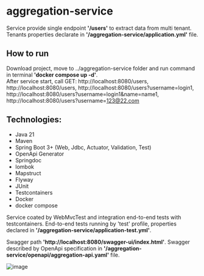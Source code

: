 # aggregation-service

Service provide single endpoint **'/users'** to extract data from multi tenant. Tenants properties declarate in **'/aggregation-service/application.yml'** file.

## How to run
Download project, move to ../aggregation-service folder and run command in terminal **'docker compose up -d'**. <br>
After service start, call GET: http://localhost:8080/users, http://localhost:8080/users, http://localhost:8080/users?username=login1, http://localhost:8080/users?username=login1&name=name1, http://localhost:8080/users?username=123@22.com

## Technologies:
  - Java 21
  - Maven
  - Spring Boot 3+ (Web, Jdbc, Actuator, Validation, Test)
  - OpenApi Generator
  - Springdoc
  - lombok
  - Mapstruct
  - Flyway
  - JUnit
  - Testcontainers
  - Docker
  - docker compose

Service coated by WebMvcTest and integration end-to-end tests with testcontainers. End-to-end tests running by 'test' profile, properties declared in **'/aggregation-service/application-test.yml'**.

Swagger path **'http://localhost:8080/swagger-ui/index.html'**. Swagger described by OpenApi specification in **'/aggregation-service/openapi/aggregation-api.yaml'** file.

![image](https://github.com/user-attachments/assets/8ab9241a-a335-42e9-b340-73400e6f4d7f)



